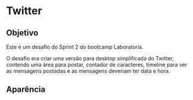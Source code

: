 # Twitter
## Objetivo
<p>Este é um desafio do Sprint 2 do bootcamp Laboratoria. </P>

<p>O desafio era criar uma versão para desktop simplificada do Twitter, contendo uma área para postar, contador de caracteres, timeline para ver as mensagens postadas e as mensagens deveriam ter data e hora. </p>

## Aparência

<img src = ''>

